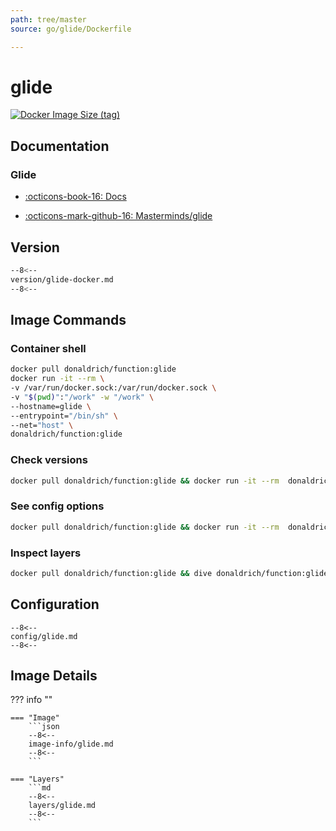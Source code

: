 ```yaml
---
path: tree/master
source: go/glide/Dockerfile

---
```


# glide

[![Docker Image Size (tag)](https://img.shields.io/docker/image-size/donaldrich/function/glide?color=blue&label=donaldrich/function:glide&logo=docker&style=flat-square)](https://hub.docker.com/r/donaldrich/function/glide)

## Documentation

### Glide

* [:octicons-book-16: Docs](https://glide.sh)

* [:octicons-mark-github-16: Masterminds/glide](https://github.com/Masterminds/glide)

## Version

```sh
--8<--
version/glide-docker.md
--8<--
```

## Image Commands

### Container shell

```sh
docker pull donaldrich/function:glide
docker run -it --rm \
-v /var/run/docker.sock:/var/run/docker.sock \
-v "$(pwd)":"/work" -w "/work" \
--hostname=glide \
--entrypoint="/bin/sh" \
--net="host" \
donaldrich/function:glide
```

### Check versions

```sh
docker pull donaldrich/function:glide && docker run -it --rm  donaldrich/function:glide validate
```

### See config options

```sh
docker pull donaldrich/function:glide && docker run -it --rm  donaldrich/function:glide help
```

### Inspect layers

```sh
docker pull donaldrich/function:glide && dive donaldrich/function:glide
```

## Configuration

```
--8<--
config/glide.md
--8<--
```

## Image Details

??? info ""

    === "Image"
        ```json
        --8<--
        image-info/glide.md
        --8<--
        ```

    === "Layers"
        ```md
        --8<--
        layers/glide.md
        --8<--
        ```
